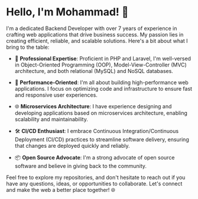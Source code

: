 # Hello, I'm Mohammad! 👋

I'm a dedicated Backend Developer with over 7 years of experience in crafting web applications that drive business success. My passion lies in creating efficient, reliable, and scalable solutions. Here's a bit about what I bring to the table:

- 💼 **Professional Expertise**: Proficient in PHP and Laravel, I'm well-versed in Object-Oriented Programming (OOP), Model-View-Controller (MVC) architecture, and both relational (MySQL) and NoSQL databases. 

- 🚀 **Performance-Oriented**: I'm all about building high-performance web applications. I focus on optimizing code and infrastructure to ensure fast and responsive user experiences.

- 🌐 **Microservices Architecture**: I have experience designing and developing applications based on microservices architecture, enabling scalability and maintainability.

- 🛠️ **CI/CD Enthusiast**: I embrace Continuous Integration/Continuous Deployment (CI/CD) practices to streamline software delivery, ensuring that changes are deployed quickly and reliably.

- 📦 **Open Source Advocate**: I'm a strong advocate of open source software and believe in giving back to the community.

Feel free to explore my repositories, and don't hesitate to reach out if you have any questions, ideas, or opportunities to collaborate. Let's connect and make the web a better place together! 🌐
